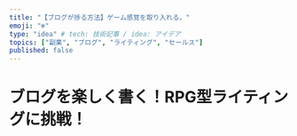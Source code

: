 ```yaml
---
title: "【ブログが捗る方法】ゲーム感覚を取り入れる。"
emoji: "❄"
type: "idea" # tech: 技術記事 / idea: アイデア
topics: ["副業", "ブログ", "ライティング", "セールス"]
published: false
---
```


# ブログを楽しく書く！RPG型ライティングに挑戦！

## 

